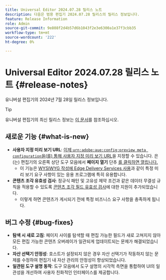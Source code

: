 ```yaml
---
title: Universal Editor 2024.07.28 릴리스 노트
description: 다음은 범용 편집기 2024.07.28 릴리스의 릴리스 정보입니다.
feature: Release Information
role: Admin
source-git-commit: 9e808f2d4b57d6b1043f2e3e6300a1e37f3cbb35
workflow-type: tm+mt
source-wordcount: '222'
ht-degree: 0%

---
```



# Universal Editor 2024.07.28 릴리스 노트 {#release-notes}

유니버설 편집기의 2024년 7월 28일 릴리스 정보입니다.

>[!TIP]
>
>유니버설 편집기의 최신 릴리스 정보는 [이 문서](/help/release-notes/universal-editor/current.md)를 참조하십시오.

## 새로운 기능 {#what-is-new}

* **사용자 지정 미리 보기 URL**: [이제 `urn:adobe:aue:config:preview meta configuration`을(를) 통해 사용자 지정 미리 보기 URL](/help/implementing/universal-editor/customizing.md#custom-preview-urls)을 지정할 수 있습니다. 은(는) 편집기의 오른쪽 상단 도구 모음에서 **페이지 열기** 단추 [를 클릭하면 열립니다.](/help/sites-cloud/authoring/universal-editor/navigation.md#universal-editor-toolbar)
   * 이 기능은 [WYSIWYG 작성에 Edge Delivery Services 사용](/help/edge/wysiwyg-authoring/authoring.md)과 같이 특정 미리 보기 요구 사항이 있는 응용 프로그램에 특히 유용합니다.
* **콘텐츠 조각 유효성 검사**: 정규식 패턴 및 고유성 제약 조건과 같은 데이터 무결성 규칙을 적용할 수 있도록 [콘텐츠 조각 필드 유효성 검사](/help/assets/content-fragments/content-fragments-models.md#validation)에 대한 지원이 추가되었습니다.
   * 이렇게 하면 콘텐츠가 게시되기 전에 특정 비즈니스 요구 사항을 충족하게 됩니다.

## 버그 수정 {#bug-fixes}

* **탐색 시 새로 고침**: 페이지 사이를 탐색할 때 편집 가능한 필드가 새로 고쳐지지 않아 모든 편집 가능한 콘텐츠 오버레이가 일관되게 업데이트되는 문제가 해결되었습니다.
* **자산 선택기 안정성**: 호스트가 설정되지 않은 경우 자산 선택기가 작동하지 않는 문제를 수정하여 편집기 내 자산 관리의 안정성이 향상되었습니다.
* **일관된 도구 설명 동작**: 도구 모음에서 도구 설명의 시각적 측면을 통합하여 UI의 일관성을 개선하여 사용자 친화적인 인터페이스를 제공합니다.

